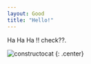 ```yaml
---
layout: Good
title: "Hello!"
---
```


Ha Ha Ha !! check??.

![constructocat](https://octodex.github.com/images/constructocat2.jpg)
{: .center}
